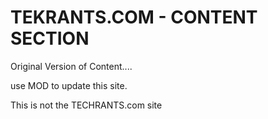 # TEKRANTS.COM - CONTENT SECTION


Original Version of Content....

use MOD to update this site.

This is not the TECHRANTS.com site
